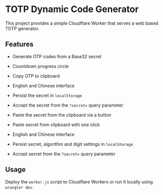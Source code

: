 # TOTP Dynamic Code Generator

This project provides a simple Cloudflare Worker that serves a web based TOTP generator.

## Features

- Generate OTP codes from a Base32 secret
- Countdown progress circle
- Copy OTP to clipboard

- English and Chinese interface
- Persist the secret in `localStorage`
- Accept the secret from the `?secret=` query parameter
- Paste the secret from the clipboard via a button

- Paste secret from clipboard with one click
- English and Chinese interface
- Persist secret, algorithm and digit settings in `localStorage`
- Accept secret from the `?secret=` query parameter


## Usage

Deploy the `worker.js` script to Cloudflare Workers or run it locally using `wrangler dev`.


